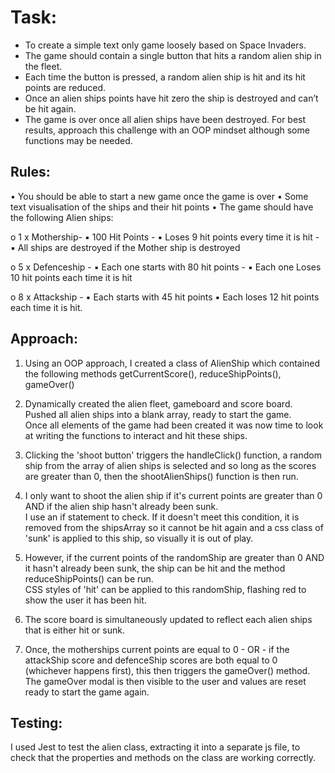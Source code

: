 # Task: <br/>

- To create a simple text only game loosely based on Space Invaders. </br>
- The game should contain a single button that hits a random alien ship in the fleet. </br>
- Each time the button is pressed, a random alien ship is hit and its hit points are reduced. </br>
- Once an alien ships points have hit zero the ship is destroyed and can’t be hit again. </br>
- The game is over once all alien ships have been destroyed. For best results, approach this challenge with an OOP mindset although some functions may be needed. </br>

## Rules: <br/>

• You should be able to start a new game once the game is over
• Some text visualisation of the ships and their hit points
• The game should have the following Alien ships:

o 1 x Mothership-
▪ 100 Hit Points -
▪ Loses 9 hit points every time it is hit -
▪ All ships are destroyed if the Mother ship is destroyed

o 5 x Defenceship -
▪ Each one starts with 80 hit points -
▪ Each one Loses 10 hit points each time it is hit

o 8 x Attackship -
▪ Each starts with 45 hit points
▪ Each loses 12 hit points each time it is hit.

## Approach: <br/>

1. Using an OOP approach, I created a class of AlienShip which contained the following methods getCurrentScore(), reduceShipPoints(), gameOver()

2. Dynamically created the alien fleet, gameboard and score board. </br>
   Pushed all alien ships into a blank array, ready to start the game. </br>
   Once all elements of the game had been created it was now time to look at writing the functions to interact and hit these ships.

3. Clicking the 'shoot button' triggers the handleClick() function, a random ship from the array of alien ships is selected and so long as the scores are greater than 0, then the shootAlienShips() function is then run.

4. I only want to shoot the alien ship if it's current points are greater than 0 AND if the alien ship hasn't already been sunk. </br>
   I use an if statement to check. If it doesn't meet this condition, it is removed from the shipsArray so it cannot be hit again and a css class of 'sunk' is applied to this ship, so visually it is out of play.

5. However, if the current points of the randomShip are greater than 0 AND it hasn't already been sunk, the ship can be hit and the method reduceShipPoints() can be run. </br>
   CSS styles of 'hit' can be applied to this randomShip, flashing red to show the user it has been hit.

6. The score board is simultaneously updated to reflect each alien ships that is either hit or sunk.

7. Once, the motherships current points are equal to 0 - OR - if the attackShip score and defenceShip scores are both equal to 0 (whichever happens first), this then triggers the gameOver() method. </br>
   The gameOver modal is then visible to the user and values are reset ready to start the game again.

## Testing: </br>

I used Jest to test the alien class, extracting it into a separate js file, to check that the properties and methods on the class are working correctly.
